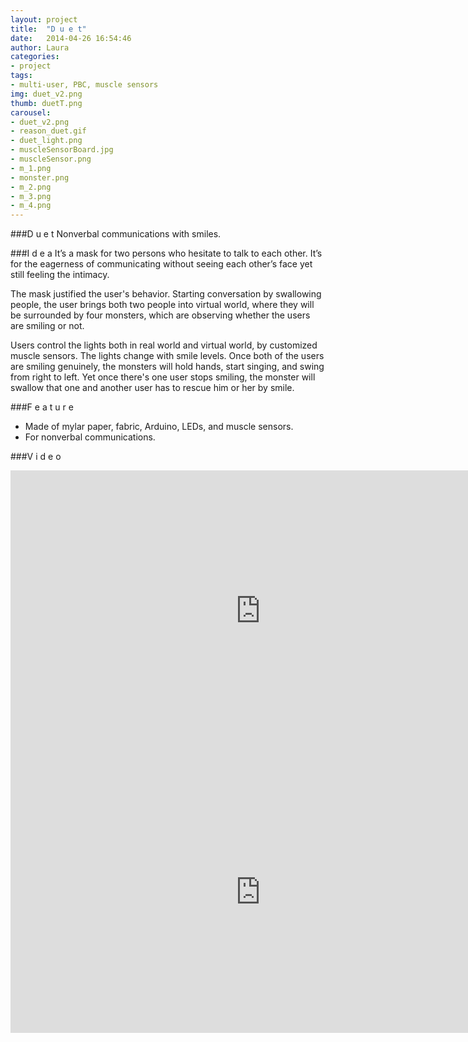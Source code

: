 ```yaml
---
layout: project
title:  "D u e t"
date:   2014-04-26 16:54:46
author: Laura
categories:
- project
tags:
- multi-user, PBC, muscle sensors
img: duet_v2.png
thumb: duetT.png
carousel:
- duet_v2.png
- reason_duet.gif
- duet_light.png
- muscleSensorBoard.jpg
- muscleSensor.png
- m_1.png
- monster.png
- m_2.png
- m_3.png
- m_4.png
---
```

###D u e t
Nonverbal communications with smiles.

###I d e a
It’s a mask for two persons who hesitate to talk to each other. It’s for the eagerness of communicating without seeing each other’s face yet still feeling the intimacy.

The mask justified the user's behavior. Starting conversation by swallowing people, the user brings both two people into virtual world, where they will be surrounded by four monsters, which are observing whether the users are smiling or not.

Users control the lights both in real world and virtual world, by customized muscle sensors. The lights change with smile levels. Once both of the users are smiling genuinely, the monsters will hold hands, start singing, and swing from right to left. Yet once there's one user stops smiling, the monster will swallow that one and another user has to rescue him or her by smile.

###F e a t u r e
- Made of mylar paper, fabric, Arduino, LEDs, and muscle sensors.
- For nonverbal communications.

###V i d e o
<iframe src="https://player.vimeo.com/video/127044541?color=c9ff23" width="800" height="450" frameborder="0" webkitallowfullscreen mozallowfullscreen allowfullscreen></iframe><br>

<iframe src="https://player.vimeo.com/video/128151530?color=c9ff23" width="800" height="450" frameborder="0" webkitallowfullscreen mozallowfullscreen allowfullscreen></iframe>